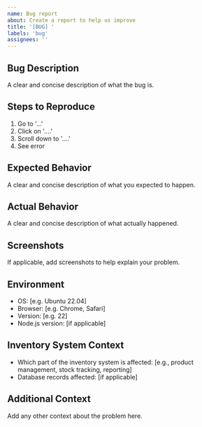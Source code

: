 ```yaml
---
name: Bug report
about: Create a report to help us improve
title: '[BUG] '
labels: 'bug'
assignees: ''
---
```


## Bug Description
A clear and concise description of what the bug is.

## Steps to Reproduce
1. Go to '...'
2. Click on '....'
3. Scroll down to '....'
4. See error

## Expected Behavior
A clear and concise description of what you expected to happen.

## Actual Behavior
A clear and concise description of what actually happened.

## Screenshots
If applicable, add screenshots to help explain your problem.

## Environment
- OS: [e.g. Ubuntu 22.04]
- Browser: [e.g. Chrome, Safari]
- Version: [e.g. 22]
- Node.js version: [if applicable]

## Inventory System Context
- Which part of the inventory system is affected: [e.g., product management, stock tracking, reporting]
- Database records affected: [if applicable]

## Additional Context
Add any other context about the problem here.
